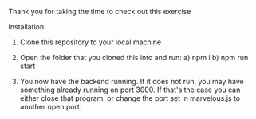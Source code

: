Thank you for taking the time to check out this exercise


Installation: 
1. Clone this repository to your local machine
2. Open the folder that you cloned this into and run:
    a) npm i
    b) npm run start

3. You now have the backend running. If it does not run, you may have something already running on port 3000. If that's the case you can either close that program, or change the port set in marvelous.js to another open port.